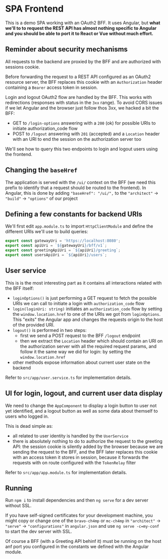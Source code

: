 # SPA Frontend

This is a demo SPA working with an OAuth2 BFF. It uses Angular, but **what we'll to to request the REST API has almost nothing specific to Angular and you should be able to port it to React or Vue without much effort.**

## Reminder about security mechanisms
All requests to the backend are proxied by the BFF and are authorized with sessions cookie.

Before forwarding the request to a REST API configured as an OAuth2 resource server, the BFF replaces this cookie with an `Authorization` header containing a `Bearer` access token in session.

Login and logout OAuth2 flow are handled by the BFF. This works with redirections (responses with status in the `3xx` range). To avoid CORS issues if we let Angular and the browser just follow thos 3xx, we hacked a bit the BFF:
- GET to `/login-options` answering with a `200` (ok) for possible URIs to initiate authorization_code flow
- POST to `/logout` answering with `201` (accepted) and a `Location` header with an URI to end the session on the authorization server too

We'll see how to query this two endpoints to login and logout users using the frontend.

## Changing the `baseHref`
The application is served with the `/ui/` context on the BFF (we need this prefix to identify that a request should be routed to the frontend). In Angular, this is done by adding `"baseHref": "/ui/",` to the `"architect"` -> `"build"` -> `"options"` of our project

## Defining a few constants for backend URIs
We'll first edit `app.module.ts` to import `HttpClientModule` and define the different URIs we'll use to build queries:
```typescript
export const gatewayUri = 'https://localhost:8080';
export const apiUri = `${gatewayUri}/bff/v1`;
export const greetingApiUri = `${apiUri}/greeting`;
export const usersApiUri = `${apiUri}/users`;
```

## User service
This is is the most interesting part as it contains all interactions related with the BFF itself: 
- `loginOptions()` is just performing a GET request to fetch the possible URIs we can call to initiate a login with `authorization_code` flow
- `login(loginUri: string)` initiates an `authorization_code` flow by setting the `window.location.href` to one of the URIs we got from `loginOptions`. This "exits" the Angular app and changes the requests origin to the host of the provided URI.
- `logout()` is performed in two steps:
  * first we send a POST request to the BFF `/logout` endpoint
  * then we extract the `Location` header which should contain an URI on the authorization server with all the required request params, and follow it the same way we did for login: by setting the `window.location.href`
- other methods expose information about current user state on the backend

Refer to `src/app/user.service.ts` for implementation details.

## UI for login, logout, and current user data display
We need to change the `AppComponent` to display a login button to user not yet identified, and a logout button as well as some data about themself to users who logged in.

This is dead simple as:
- all related to user identity is handled by the `UserService`
- there is absolutely nothing to do to authorize the request to the greeting API: the session cookie is silently added by the browser because we are sending the request to the BFF, and the BFF later replaces this cookie with an access token it stores in session, because it forwards the requests with on route configured with the `TokenRelay` filter

Refer to `src/app/app.module.ts` for implementation details.

## Running

Run `npm i` to install dependencies and then `ng serve` for a dev server without SSL.

If you have self-signed certificates for your development machine, you might copy or change one of the `bravo-ch4mp` or `mc-ch4mp` in `"architect"` -> `"serve"` -> `"configurations"` in `angular.json` and use `ng serve -c=my-conf` to start the dev server with SSL.

Of course a BFF (with a Greeting API behinf it) must be running on the host anf port you configured in the constants we defined with the Angular module.
